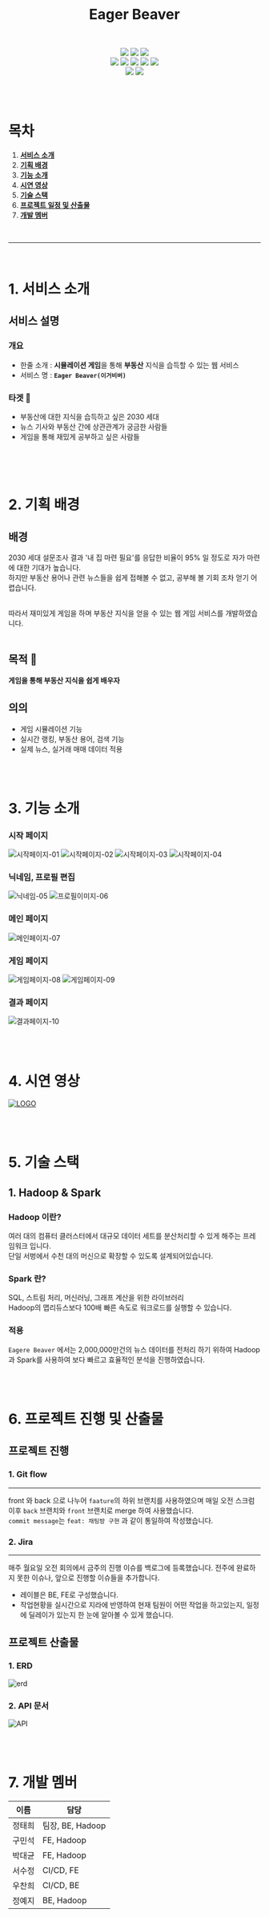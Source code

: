 


<br />
<div align="center">
  
<h1 align="center"><strong>Eager Beaver</strong></h1>
  <p align="center">
    <br />
    <div>
      <img src="https://img.shields.io/badge/springboot-6DB33F?style=for-the-badge&logo=spring&logoColor=white"> 
      <img src="https://img.shields.io/badge/java-007396?style=for-the-badge&logo=java&logoColor=white"> 
      <img src="https://img.shields.io/badge/mysql-4479A1?style=for-the-badge&logo=mysql&logoColor=white"> 
      <br/>
      <img src="https://img.shields.io/badge/React-61DAFB?style=for-the-badge&logo=React&logoColor=black"/>  
      <img src="https://img.shields.io/badge/typescript-%23007ACC.svg?style=for-the-badge&logo=typescript&logoColor=white">
      <img src="https://img.shields.io/badge/Next-black?style=for-the-badge&logo=next.js&logoColor=white">
      <img src="https://img.shields.io/badge/html5-E34F26?style=for-the-badge&logo=html5&logoColor=white"> 
      <img src="https://img.shields.io/badge/css-1572B6?style=for-the-badge&logo=css3&logoColor=white"> 
      <br/>
      <img src="https://img.shields.io/badge/Apache%20Hadoop-66CCFF?style=for-the-badge&logo=apachehadoop&logoColor=black">
      <img src="https://img.shields.io/badge/Apache%20Spark-FDEE21?style=flat-square&logo=apachespark&logoColor=black">
    </div>
    <br/>
  </p>
</div>
<br/>



# 목차

1. [**서비스 소개**](#1)
2. [**기획 배경**](#2)
3. [**기능 소개**](#3)
4. [**시연 영상**](#4)
5. [**기술 스택**](#5)
6. [**프로젝트 일정 및 산출물**](#6)
7. [**개발 멤버**](#7)

<br/>

---

<br/>

<div id="1"></div>

# 1. 서비스 소개

## 서비스 설명

### 개요

- 한줄 소개 : **시뮬레이션 게임**을 통해 **부동산** 지식을 습득할 수 있는 웹 서비스
- 서비스 명 : **`Eager Beaver(이거비버)`**

### 타겟 🎯

- 부동산에 대한 지식을 습득하고 싶은 2030 세대
- 뉴스 기사와 부동산 간에 상관관계가 궁금한 사람들
- 게임을 통해 재밌게 공부하고 싶은 사람들
<br/>
<br/>
<br/>



<div id="2"></div>

# 2. 기획 배경

## 배경

2030 세대 설문조사 결과 '내 집 마련 필요'를 응답한 비율이 95% 일 정도로 자가 마련에 대한 기대가 높습니다.
<br/>
하지만 부동산 용어나 관련 뉴스들을 쉽게 접해볼 수 없고, 공부해 볼 기회 조차 얻기 어렵습니다.
<br/>

<br/>
따라서 재미있게 게임을 하며 부동산 지식을 얻을 수 있는 웹 게임 서비스를 개발하였습니다.
<br/>
<br/>

## 목적 🥅

**게임을 통해 부동산 지식을 쉽게 배우자**

## 의의

- 게임 시뮬레이션 기능
- 실시간 랭킹, 부동산 용어, 검색 기능
- 실제 뉴스, 실거래 매매 데이터 적용

<div id="3"></div>
<br/>
<br/>

# 3. 기능 소개

### 시작 페이지
![시작페이지-01](./img/시작페이지1.JPG)
![시작페이지-02](./img/시작페이지2.JPG)
![시작페이지-03](./img/시작페이지3.JPG)
![시작페이지-04](./img/시작페이지4.JPG)
### 닉네임, 프로필 편집
![닉네임-05](./img/닉네임.JPG)
![프로필이미지-06](./img/프로필이미지.JPG)
### 메인 페이지
![메인페이지-07](./img/메인페이지.JPG)
### 게임 페이지
![게임페이지-08](./img/게임페이지1.JPG)
![게임페이지-09](./img/게임페이지2.JPG)
### 결과 페이지
![결과페이지-10](./img/결과페이지.JPG)



<div id="4"></div>
<br/>
<br/>

# 4. 시연 영상

[![LOGO](./img/시작페이지1.JPG)](https://youtu.be/Y7N_8aWehLU)


<br/>
<br/>


<div id="5"></div>

# 5. 기술 스택

## 1.  Hadoop & Spark

### Hadoop 이란?

<aside>
여러 대의 컴퓨터 클러스터에서 대규모 데이터 세트를 분산처리할 수 있게 해주는 프레임워크 입니다.

</aside>
단일 서벙에서 수천 대의 머신으로 확장할 수 있도록 설계되어있습니다.

<br/>

### Spark 란?

<aside>
SQL, 스트림 처리, 머신러닝, 그래프 계산을 위한 라이브러리

</aside>
Hadoop의 맵리듀스보다 100배 빠른 속도로 워크로드를 실행할 수 있습니다.


### 적용

`Eagere Beaver` 에서는 2,000,000만건의 뉴스 데이터를 전처리 하기 위하여 Hadoop과 Spark를 사용하여 보다 빠르고 효율적인 분석을 진행하였습니다.



<div id="6"></div>
<br/>
<br/>

# 6. 프로젝트 진행 및 산출물


## 프로젝트 진행
### 1. Git flow
---
front 와 back 으로 나누어 `faature`의 하위 브랜치를 사용하였으며 매일 오전 스크럼 이후 `back` 브랜치와 `front` 브랜치로 merge 하여 사용했습니다.<br>
`commit message`는 `feat: 채팅방 구현` 과 같이 통일하여 작성했습니다.<br>

### 2. Jira
---
매주 월요일 오전 회의에서 금주의 진행 이슈를 백로그에 등록했습니다. 전주에 완료하지 못한 이슈나, 앞으로 진행할 이슈들을 추가합니다.
- 레이블은 BE, FE로 구성했습니다.
- 작업현황을 실시간으로 지라에 반영하여 현재 팀원이 어떤 작업을 하고있는지, 일정에 딜레이가 있는지 한 눈에 알아볼 수 있게 했습니다.<br>


## 프로젝트 산출물

### 1. ERD
![erd](./img/ERD.png)
<br>

### 2. API 문서
![API](./img/RESTAPI.JPG)

<div id="7"></div>
<br/>
<br/>

# 7. 개발 멤버

| 이름 | 담당 | 
| --- | --- |
| 정태희 | 팀장, BE, Hadoop | 
| 구민석 | FE, Hadoop |
| 박대균 | FE, Hadoop | 
| 서수정 | CI/CD, FE | 
| 우찬희 | CI/CD, BE | 
| 정예지 | BE, Hadoop | 

